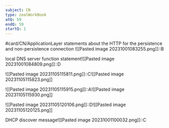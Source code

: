```yaml
---
subject: CN
type: zealWorkBook
atQ: 59
endQ: 59
startQ: 1
---
```

#card/CN/ApplicationLayer
statements about the HTTP for the persistence and non-persistence connection	![[Pasted image 20231001083255.png]]::B <!--SR:!2024-03-20,85,266-->

local DNS server function statement![[Pasted image 20231001084809.png]]::D <!--SR:!2024-01-16,54,250-->

![[Pasted image 20231105115811.png]]::C![[Pasted image 20231105115823.png]] <!--SR:!2024-01-03,43,293-->

![[Pasted image 20231105115915.png]]::A![[Pasted image 20231105115930.png]] <!--SR:!2024-01-25,56,293-->


![[Pasted image 20231105120106.png]]::D![[Pasted image 20231105120125.png]] <!--SR:!2024-03-08,97,290-->

DHCP discover message![[Pasted image 20231001100032.png]]::C <!--SR:!2024-03-05,88,310-->

